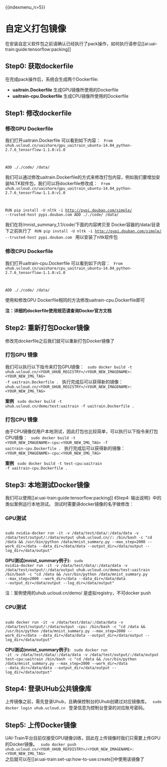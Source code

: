{{indexmenu_n>5}}

# 自定义打包镜像
在安装自定义软件包之前请确认已经执行了pack操作，如何执行请参见[[ai:uai-train:guide:tensorflow:packing]]

## Step0: 获取dockerfile
在完成pack操作后，系统会生成两个Dockerfile:

  * **uaitrain.Dockerfile** 生成GPU镜像所使用的Dockerfile
  * **uaitrain-cpu.Dockerfile** 生成CPU镜像所使用的Dockerfile

## Step1: 修改dockerfile
### 修改GPU Dockerfile
我们打开uaitrain.Dockerfile 可以看到如下内容：
<code>
From uhub.ucloud.cn/uaishare/gpu_uaitrain_ubuntu-14.04_python-2.7.6_tensorflow-1.1.0:v1.0

ADD ././code/ /data/
</code>

我们可以通过修改uaitrain.Dockerfile的方式来修改打包内容，例如我们要增加安装NLTK软件包，我们可以将dockerfile修改成：
<code>
From uhub.ucloud.cn/uaishare/gpu_uaitrain_ubuntu-14.04_python-2.7.6_tensorflow-1.1.0:v1.0

RUN pip install -U nltk -i http://pypi.douban.com/simple/ --trusted-host pypi.douban.com
ADD ././code/ /data/
</code>

我们在将/mnist\_summary\_1.1/code/下面的内容拷贝至 Docker容器的/data/目录下之前执行了
<code>
RUN pip install -U nltk -i http://pypi.douban.com/simple/ --trusted-host pypi.douban.com
</code>
用以安装了nltk软件包 

### 修改CPU Dockerfile
我们打开uaitrain-cpu.Dockerfile 可以看到如下内容：
<code>
From uhub.ucloud.cn/uaishare/cpu_uaitrain_ubuntu-14.04_python-2.7.6_tensorflow-1.1.0:v1.0

ADD ././code/ /data/
</code>

使用和修改GPU Dockerfile相同的方法修改uaitrain-cpu.Dockerfile即可

**注：详细的dockerfile使用规范请查询Docker官方文档**

## Step2: 重新打包Docker镜像
修改完dockerfile之后我们就可以重新打包Docker镜像了

### 打包GPU 镜像
我们可以执行以下指令来打包GPU镜像：
<code>
sudo docker build -t uhub.ucloud.cn/<YOUR_UHUB_REGISTRY>/<YOUR_NEW_IMAGENAME>:<YOUR_NEW_IMG_TAG> -f uaitrain.Dockerfile .
</code>
执行完成后可以获得新的镜像：
<code>
uhub.ucloud.cn/<YOUR_UHUB_REGISTRY>/<YOUR_NEW_IMAGENAME>:<YOUR_NEW_IMG_TAG>
</code>

**案例**
<code>
sudo docker build -t uhub.ucloud.cn/demo/test:uaitrain -f uaitrain.Dockerfile .
</code>

### 打包CPU 镜像
由于CPU镜像仅用户本地测试，因此打包也比较简单，可以执行以下指令来打包CPU镜像：
<code>
sudo docker build -t <YOUR_NEW_IMAGENAME>-cpu:<YOUR_NEW_IMG_TAG> -f uaitrain-cpu.Dockerfile .
</code>
执行完成后可以获得新的镜像：
<code>
<YOUR_NEW_IMAGENAME>-cpu:<YOUR_NEW_IMG_TAG>
</code>

**案例**
<code>
sudo docker build -t test-cpu:uaitrain -f uaitrain-cpu.Dockerfile .
</code>

## Step3: 本地测试Docker镜像
我们可以使用[[ai:uai-train:guide:tensorflow:packing]] 《Step4: 输出说明》中的类似案例运行本地测试。
测试时需要讲docker镜像的名字做修改：

### GPU测试
<code>
sudo nvidia-docker run -it -v /data/test/data/:/data/data -v /data/test/output/:/data/output uhub.ucloud.cn/<YOUR_UHUB_REFDISTRY>/<YOUR_NEW_IMAGENAME>:<YOUR_NEW_IMG_TAG> /bin/bash -c "cd /data && /usr/bin/python /data/mnist_summary.py --max_step=2000 --work_dir=/data --data_dir=/data/data --output_dir=/data/output --log_dir=/data/output"
</code>

**GPU测试(mnist\_summary例子):**
<code>
sudo nvidia-docker run -it -v /data/test/data/:/data/data -v /data/test/output/:/data/output uhub.ucloud.cn/demo/test:uaitrain /bin/bash -c "cd /data && /usr/bin/python /data/mnist_summary.py --max_step=2000 --work_dir=/data --data_dir=/data/data --output_dir=/data/output --log_dir=/data/output"
</code>

注：案例使用的uhub.ucloud.cn/demo/ 是虚拟registry，不可docker push

### CPU测试
<code>
sudo docker run -it -v /data/test/data/:/data/data -v /data/test/output/:/data/output <YOUR_NEW_IMAGENAME>-cpu:<YOUR_NEW_IMG_TAG> /bin/bash -c "cd /data && /usr/bin/python /data/mnist_summary.py --max_step=2000 --work_dir=/data --data_dir=/data/data --output_dir=/data/output --log_dir=/data/output"
</code>

**CPU测试(mnist\_summary例子):**
<code>
sudo docker run -it -v /data/test/data/:/data/data -v /data/test/output/:/data/output test-cpu:uaitrain /bin/bash -c "cd /data && /usr/bin/python /data/mnist_summary.py --max_step=2000 --work_dir=/data --data_dir=/data/data --output_dir=/data/output --log_dir=/data/output"
</code>
## Step4: 登录UHub公共镜像库
上传镜像之前，需先登录Uhub，且确保控制台的Uhub创建过对应镜像库。
<code>
sudo docker login uhub.ucloud.cn
</code>
登录信息为控制台登录的对应账号密码。

## Step5: 上传Docker镜像
UAI-Train平台目前仅接受GPU镜像训练，因此在上传镜像时我们只需要上传GPU的Docker镜像。
<code>
sudo docker push uhub.ucloud.cn/<YOUR_UHUB_REFDISTRY>/<YOUR_NEW_IMAGENAME>:<YOUR_NEW_IMG_TAG> 
</code>
之后就可以在[[ai:uai-train:set-up:how-to-use:create]]中使用该镜像了

